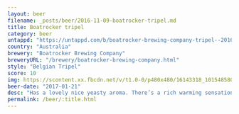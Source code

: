 ```yaml
---
layout: beer
filename: _posts/beer/2016-11-09-boatrocker-tripel.md
title: Boatrocker tripel
category: beer
untappd: "https://untappd.com/b/boatrocker-brewing-company-tripel--2016-/1655630"
country: "Australia"
brewery: "Boatrocker Brewing Company"
breweryURL: "/brewery/boatrocker-brewing-company.html"
style: "Belgian Tripel"
score: 10
img: https://scontent.xx.fbcdn.net/v/t1.0-0/p480x480/16143318_10154858019488745_7361016964513483944_n.jpg?oh=34bb4f80edf8ead37a03124474405ed7&oe=59C9DDA3
beer-date: "2017-01-21"
desc: "Has a lovely nice yeasty aroma. There’s a rich warming sensation as you drink combined with a rich full flavour that is exactly what I expect from a tripel. Absolutely no harshness despite the high percentage and barely any perceptible bitterness"
permalink: /beer/:title.html
---
```

